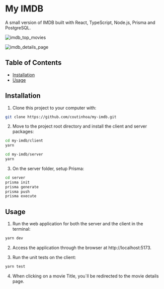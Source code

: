 # My IMDB
A small version of IMDB built with React, TypeScript, Node.js, Prisma and PostgreSQL.

![imdb_top_movies](https://user-images.githubusercontent.com/104270514/189539293-1426ef75-ee1c-40ac-931e-0aa1633d45a8.jpg)

![imdb_details_page](https://user-images.githubusercontent.com/104270514/188314686-c990616f-59f7-4241-8b04-7622685f79fa.jpg)

## Table of Contents

- [Installation](#installation)
- [Usage](#usage)

## Installation

1. Clone this project to your computer with:

```sh
git clone https://github.com/coutinhoa/my-imdb.git
```

2. Move to the project root directory and install the client and server packages:

```sh
cd my-imdb/client
yarn
```

```sh
cd my-imdb/server
yarn
```

3. On the server folder, setup Prisma:

```sh
cd server
prisma init
prisma generate
prisma push
prisma execute

```

## Usage

1. Run the web application for both the server and the client in the terminal:

```sh
yarn dev
```

2. Access the application through the browser at http://localhost:5173.


3. Run the unit tests on the client:

```sh
yarn test
```

4. When clicking on a movie Title, you`ll be redirected to the movie details page.
